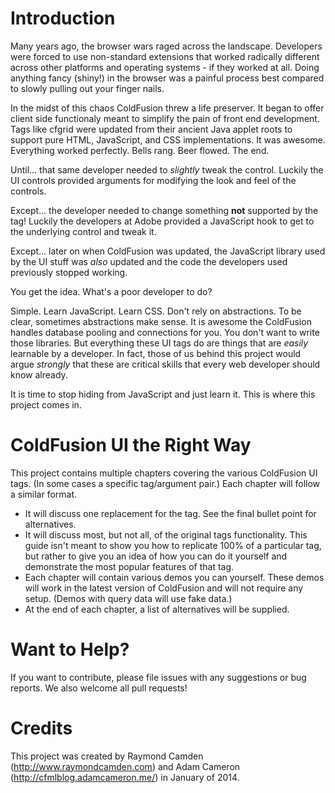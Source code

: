 Introduction
===

Many years ago, the browser wars raged across the landscape. Developers were forced to use non-standard extensions that worked radically different across other platforms and operating systems - if they worked at all. Doing anything fancy (shiny!) in the browser was a painful process best compared to slowly pulling out your finger nails. 

In the midst of this chaos ColdFusion threw a life preserver. It began to offer client side functionaly meant to simplify the pain of front end development. Tags like cfgrid were updated from their ancient Java applet roots to support pure HTML, JavaScript, and CSS implementations. It was awesome. Everything worked perfectly. Bells rang. Beer flowed. The end.

Until... that same developer needed to *slightly* tweak the control. Luckily the UI controls provided arguments for modifying the look and feel of the controls.

Except... the developer needed to change something **not** supported by the tag! Luckily the developers at Adobe provided a JavaScript hook to get to the underlying control and tweak it.

Except... later on when ColdFusion was updated, the JavaScript library used by the UI stuff was *also* updated and the code the developers used previously stopped working.

You get the idea. What's a poor developer to do?

Simple. Learn JavaScript. Learn CSS. Don't rely on abstractions. To be clear, sometimes abstractions make sense. It is awesome the ColdFusion handles database pooling and connections for you. You don't want to write those libraries. But everything these UI tags do are things that are *easily* learnable by a developer. In fact, those of us behind this project would argue *strongly* that these are critical skills that every web developer should know already. 

It is time to stop hiding from JavaScript and just learn it. This is where this project comes in.

ColdFusion UI the Right Way
===

This project contains multiple chapters covering the various ColdFusion UI tags. (In some cases a specific tag/argument pair.) Each chapter will follow a similar format.

* It will discuss one replacement for the tag. See the final bullet point for alternatives.
* It will discuss most, but not all, of the original tags functionality. This guide isn't meant to show you how to replicate 100% of a particular tag, but rather to give you an idea of how you can do it yourself and demonstrate the most popular features of that tag.
* Each chapter will contain various demos you can yourself. These demos will work in the latest version of ColdFusion and will not require any setup. (Demos with query data will use fake data.)
* At the end of each chapter, a list of alternatives will be supplied.

Want to Help?
===
If you want to contribute, please file issues with any suggestions or bug reports. We also welcome all pull requests!


Credits
===
This project was created by Raymond Camden (http://www.raymondcamden.com) and Adam Cameron (http://cfmlblog.adamcameron.me/) in January of 2014. 